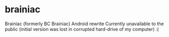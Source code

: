 # brainiac
Brainiac (formerly BC Brainiac) Android rewrite
Currently unavailable to the public
(initial version was lost in corrupted hard-drive of my computer) :(
